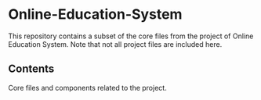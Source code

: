 # Online-Education-System
This repository contains a subset of the core files from the project of Online Education System. Note that not all project files are included here.

## Contents
Core files and components related to the project.

